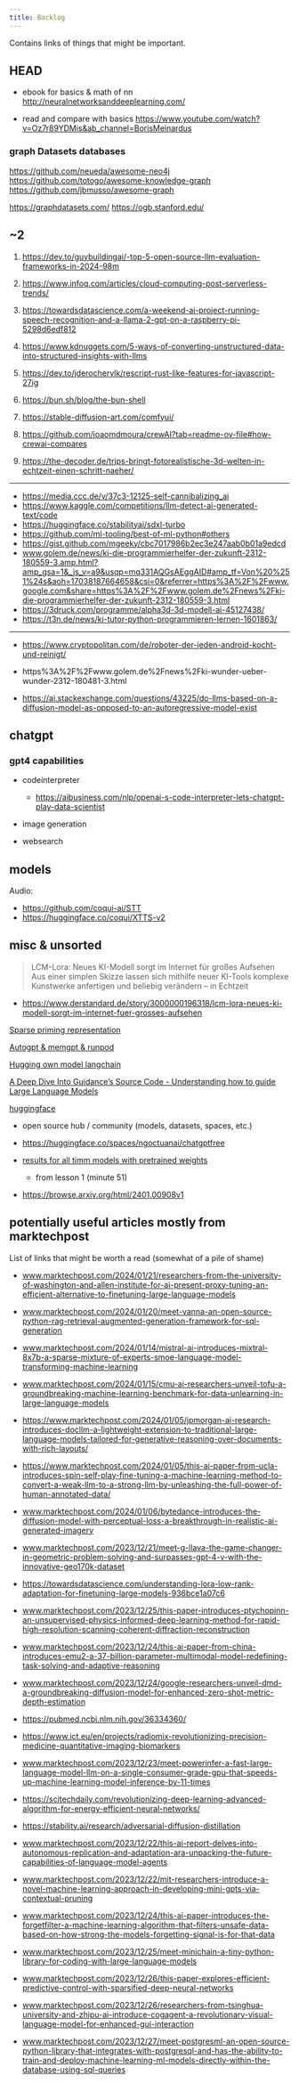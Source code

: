 ```yaml
---
title: Backlog
---
```



Contains links of things that might be important.

## HEAD

- ebook for basics & math of nn http://neuralnetworksanddeeplearning.com/

- read and compare with basics https://www.youtube.com/watch?v=Oz7r89YDMis&ab_channel=BorisMeinardus

### graph Datasets databases

https://github.com/neueda/awesome-neo4j
https://github.com/totogo/awesome-knowledge-graph
https://github.com/jbmusso/awesome-graph

https://graphdatasets.com/
https://ogb.stanford.edu/

## ~2

1. https://dev.to/guybuildingai/-top-5-open-source-llm-evaluation-frameworks-in-2024-98m
2. https://www.infoq.com/articles/cloud-computing-post-serverless-trends/
3. https://towardsdatascience.com/a-weekend-ai-project-running-speech-recognition-and-a-llama-2-gpt-on-a-raspberry-pi-5298d6edf812

5. https://www.kdnuggets.com/5-ways-of-converting-unstructured-data-into-structured-insights-with-llms
6. https://dev.to/jderochervlk/rescript-rust-like-features-for-javascript-27ig
7. https://bun.sh/blog/the-bun-shell
8. https://stable-diffusion-art.com/comfyui/
9. https://github.com/joaomdmoura/crewAI?tab=readme-ov-file#how-crewai-compares

11. https://the-decoder.de/trips-bringt-fotorealistische-3d-welten-in-echtzeit-einen-schritt-naeher/


---

- https://media.ccc.de/v/37c3-12125-self-cannibalizing_ai
- https://www.kaggle.com/competitions/llm-detect-ai-generated-text/code
- https://huggingface.co/stabilityai/sdxl-turbo
- https://github.com/ml-tooling/best-of-ml-python#others
- https://gist.github.com/mgeeky/cbc7017986b2ec3e247aab0b01a9edcd
- www.golem.de/news/ki-die-programmierhelfer-der-zukunft-2312-180559-3.amp.html?amp_gsa=1&_js_v=a9&usqp=mq331AQGsAEggAID#amp_tf=Von%20%251%24s&aoh=17038187664658&csi=0&referrer=https%3A%2F%2Fwww.google.com&share=https%3A%2F%2Fwww.golem.de%2Fnews%2Fki-die-programmierhelfer-der-zukunft-2312-180559-3.html
- https://3druck.com/programme/alpha3d-3d-modell-ai-45127438/
- https://t3n.de/news/ki-tutor-python-programmieren-lernen-1601863/

---


- https://www.cryptopolitan.com/de/roboter-der-jeden-android-kocht-und-reinigt/


- https%3A%2F%2Fwww.golem.de%2Fnews%2Fki-wunder-ueber-wunder-2312-180481-3.html
- https://ai.stackexchange.com/questions/43225/do-llms-based-on-a-diffusion-model-as-opposed-to-an-autoregressive-model-exist




## chatgpt

### gpt4 capabilities

- codeinterpreter

  - https://aibusiness.com/nlp/openai-s-code-interpreter-lets-chatgpt-play-data-scientist

- image generation

- websearch

## models

Audio:

- https://github.com/coqui-ai/STT
- https://huggingface.co/coqui/XTTS-v2

## misc & unsorted

> LCM-Lora: Neues KI-Modell sorgt im Internet für großes Aufsehen
> Aus einer simplen Skizze lassen sich mithilfe neuer KI-Tools komplexe Kunstwerke anfertigen und beliebig verändern – in Echtzeit

- https://www.derstandard.de/story/3000000196318/lcm-lora-neues-ki-modell-sorgt-im-internet-fuer-grosses-aufsehen

[Sparse priming representation](https://youtu.be/piRMk2KIx2o?feature=shared)

[Autogpt & memgpt & runpod](https://youtu.be/bMWXXPoDnDs?feature=shared)

[Hugging own model langchain](https://youtu.be/_j7JEDWuqLE?feature=shared)

[A Deep Dive Into Guidance’s Source Code - Understanding how to guide Large Language Models](https://betterprogramming.pub/a-deep-dive-into-guidances-source-code-16681a76fb20)

[huggingface](https://huggingface.co/)

- open source hub / community (models, datasets, spaces, etc.)

- https://huggingface.co/spaces/ngoctuanai/chatgptfree


- [results for all timm models with pretrained weights](https://github.com/huggingface/pytorch-image-models/tree/main/results)

  - from lesson 1 (minute 51)
- https://browse.arxiv.org/html/2401.00908v1



## potentially useful articles mostly from marktechpost

List of links that might be worth a read (somewhat of a pile of shame)


- www.marktechpost.com/2024/01/21/researchers-from-the-university-of-washington-and-allen-institute-for-ai-present-proxy-tuning-an-efficient-alternative-to-finetuning-large-language-models
- www.marktechpost.com/2024/01/20/meet-vanna-an-open-source-python-rag-retrieval-augmented-generation-framework-for-sql-generation
- www.marktechpost.com/2024/01/14/mistral-ai-introduces-mixtral-8x7b-a-sparse-mixture-of-experts-smoe-language-model-transforming-machine-learning
- www.marktechpost.com/2024/01/15/cmu-ai-researchers-unveil-tofu-a-groundbreaking-machine-learning-benchmark-for-data-unlearning-in-large-language-models
- https://www.marktechpost.com/2024/01/05/jpmorgan-ai-research-introduces-docllm-a-lightweight-extension-to-traditional-large-language-models-tailored-for-generative-reasoning-over-documents-with-rich-layouts/
- https://www.marktechpost.com/2024/01/05/this-ai-paper-from-ucla-introduces-spin-self-play-fine-tuning-a-machine-learning-method-to-convert-a-weak-llm-to-a-strong-llm-by-unleashing-the-full-power-of-human-annotated-data/
- www.marktechpost.com/2024/01/06/bytedance-introduces-the-diffusion-model-with-perceptual-loss-a-breakthrough-in-realistic-ai-generated-imagery
- www.marktechpost.com/2023/12/21/meet-g-llava-the-game-changer-in-geometric-problem-solving-and-surpasses-gpt-4-v-with-the-innovative-geo170k-dataset
- https://towardsdatascience.com/understanding-lora-low-rank-adaptation-for-finetuning-large-models-936bce1a07c6
- www.marktechpost.com/2023/12/25/this-paper-introduces-ptychopinn-an-unsupervised-physics-informed-deep-learning-method-for-rapid-high-resolution-scanning-coherent-diffraction-reconstruction
- www.marktechpost.com/2023/12/24/this-ai-paper-from-china-introduces-emu2-a-37-billion-parameter-multimodal-model-redefining-task-solving-and-adaptive-reasoning
- www.marktechpost.com/2023/12/24/google-researchers-unveil-dmd-a-groundbreaking-diffusion-model-for-enhanced-zero-shot-metric-depth-estimation
- https://pubmed.ncbi.nlm.nih.gov/36334360/
- https://www.ict.eu/en/projects/radiomix-revolutionizing-precision-medicine-quantitative-imaging-biomarkers
- www.marktechpost.com/2023/12/23/meet-powerinfer-a-fast-large-language-model-llm-on-a-single-consumer-grade-gpu-that-speeds-up-machine-learning-model-inference-by-11-times
- https://scitechdaily.com/revolutionizing-deep-learning-advanced-algorithm-for-energy-efficient-neural-networks/
- https://stability.ai/research/adversarial-diffusion-distillation
- www.marktechpost.com/2023/12/22/this-ai-report-delves-into-autonomous-replication-and-adaptation-ara-unpacking-the-future-capabilities-of-language-model-agents
- www.marktechpost.com/2023/12/22/mit-researchers-introduce-a-novel-machine-learning-approach-in-developing-mini-gpts-via-contextual-pruning
- www.marktechpost.com/2023/12/24/this-ai-paper-introduces-the-forgetfilter-a-machine-learning-algorithm-that-filters-unsafe-data-based-on-how-strong-the-models-forgetting-signal-is-for-that-data
- www.marktechpost.com/2023/12/25/meet-minichain-a-tiny-python-library-for-coding-with-large-language-models

- www.marktechpost.com/2023/12/26/this-paper-explores-efficient-predictive-control-with-sparsified-deep-neural-networks
- www.marktechpost.com/2023/12/26/researchers-from-tsinghua-university-and-zhipu-ai-introduce-cogagent-a-revolutionary-visual-language-model-for-enhanced-gui-interaction
- www.marktechpost.com/2023/12/27/meet-postgresml-an-open-source-python-library-that-integrates-with-postgresql-and-has-the-ability-to-train-and-deploy-machine-learning-ml-models-directly-within-the-database-using-sql-queries
